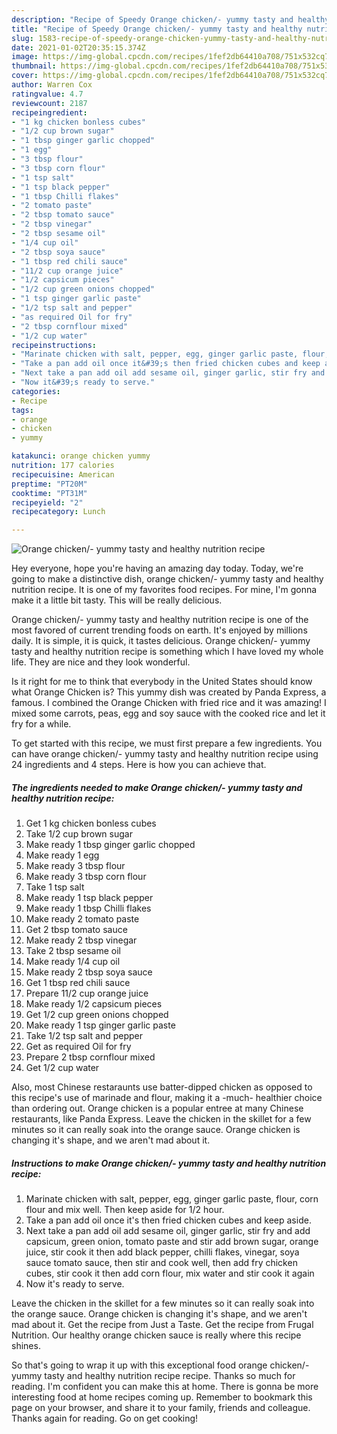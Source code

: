```yaml
---
description: "Recipe of Speedy Orange chicken/- yummy tasty and healthy nutrition recipe"
title: "Recipe of Speedy Orange chicken/- yummy tasty and healthy nutrition recipe"
slug: 1583-recipe-of-speedy-orange-chicken-yummy-tasty-and-healthy-nutrition-recipe
date: 2021-01-02T20:35:15.374Z
image: https://img-global.cpcdn.com/recipes/1fef2db64410a708/751x532cq70/orange-chicken-yummy-tasty-and-healthy-nutrition-recipe-recipe-main-photo.jpg
thumbnail: https://img-global.cpcdn.com/recipes/1fef2db64410a708/751x532cq70/orange-chicken-yummy-tasty-and-healthy-nutrition-recipe-recipe-main-photo.jpg
cover: https://img-global.cpcdn.com/recipes/1fef2db64410a708/751x532cq70/orange-chicken-yummy-tasty-and-healthy-nutrition-recipe-recipe-main-photo.jpg
author: Warren Cox
ratingvalue: 4.7
reviewcount: 2187
recipeingredient:
- "1 kg chicken bonless cubes"
- "1/2 cup brown sugar"
- "1 tbsp ginger garlic chopped"
- "1 egg"
- "3 tbsp flour"
- "3 tbsp corn flour"
- "1 tsp salt"
- "1 tsp black pepper"
- "1 tbsp Chilli flakes"
- "2 tomato paste"
- "2 tbsp tomato sauce"
- "2 tbsp vinegar"
- "2 tbsp sesame oil"
- "1/4 cup oil"
- "2 tbsp soya sauce"
- "1 tbsp red chili sauce"
- "11/2 cup orange juice"
- "1/2 capsicum pieces"
- "1/2 cup green onions chopped"
- "1 tsp ginger garlic paste"
- "1/2 tsp salt and pepper"
- "as required Oil for fry"
- "2 tbsp cornflour mixed"
- "1/2 cup water"
recipeinstructions:
- "Marinate chicken with salt, pepper, egg, ginger garlic paste, flour, corn flour and mix well. Then keep aside for 1/2 hour."
- "Take a pan add oil once it&#39;s then fried chicken cubes and keep aside."
- "Next take a pan add oil add sesame oil, ginger garlic, stir fry and add capsicum, green onion, tomato paste and stir add brown sugar, orange juice, stir cook it then add black pepper, chilli flakes, vinegar, soya sauce tomato sauce, then stir and cook well, then add fry chicken cubes, stir cook it then add corn flour, mix water and stir cook it again"
- "Now it&#39;s ready to serve."
categories:
- Recipe
tags:
- orange
- chicken
- yummy

katakunci: orange chicken yummy 
nutrition: 177 calories
recipecuisine: American
preptime: "PT20M"
cooktime: "PT31M"
recipeyield: "2"
recipecategory: Lunch

---
```



![Orange chicken/- yummy tasty and healthy nutrition recipe](https://img-global.cpcdn.com/recipes/1fef2db64410a708/751x532cq70/orange-chicken-yummy-tasty-and-healthy-nutrition-recipe-recipe-main-photo.jpg)

Hey everyone, hope you're having an amazing day today. Today, we're going to make a distinctive dish, orange chicken/- yummy tasty and healthy nutrition recipe. It is one of my favorites food recipes. For mine, I'm gonna make it a little bit tasty. This will be really delicious.

Orange chicken/- yummy tasty and healthy nutrition recipe is one of the most favored of current trending foods on earth. It's enjoyed by millions daily. It is simple, it is quick, it tastes delicious. Orange chicken/- yummy tasty and healthy nutrition recipe is something which I have loved my whole life. They are nice and they look wonderful.

Is it right for me to think that everybody in the United States should know what Orange Chicken is? This yummy dish was created by Panda Express, a famous. I combined the Orange Chicken with fried rice and it was amazing! I mixed some carrots, peas, egg and soy sauce with the cooked rice and let it fry for a while.


To get started with this recipe, we must first prepare a few ingredients. You can have orange chicken/- yummy tasty and healthy nutrition recipe using 24 ingredients and 4 steps. Here is how you can achieve that.

<!--inarticleads1-->

##### The ingredients needed to make Orange chicken/- yummy tasty and healthy nutrition recipe:

1. Get 1 kg chicken bonless cubes
1. Take 1/2 cup brown sugar
1. Make ready 1 tbsp ginger garlic chopped
1. Make ready 1 egg
1. Make ready 3 tbsp flour
1. Make ready 3 tbsp corn flour
1. Take 1 tsp salt
1. Make ready 1 tsp black pepper
1. Make ready 1 tbsp Chilli flakes
1. Make ready 2 tomato paste
1. Get 2 tbsp tomato sauce
1. Make ready 2 tbsp vinegar
1. Take 2 tbsp sesame oil
1. Make ready 1/4 cup oil
1. Make ready 2 tbsp soya sauce
1. Get 1 tbsp red chili sauce
1. Prepare 11/2 cup orange juice
1. Make ready 1/2 capsicum pieces
1. Get 1/2 cup green onions chopped
1. Make ready 1 tsp ginger garlic paste
1. Take 1/2 tsp salt and pepper
1. Get as required Oil for fry
1. Prepare 2 tbsp cornflour mixed
1. Get 1/2 cup water


Also, most Chinese restaraunts use batter-dipped chicken as opposed to this recipe&#39;s use of marinade and flour, making it a -much- healthier choice than ordering out. Orange chicken is a popular entree at many Chinese restaurants, like Panda Express. Leave the chicken in the skillet for a few minutes so it can really soak into the orange sauce. Orange chicken is changing it&#39;s shape, and we aren&#39;t mad about it. 

<!--inarticleads2-->

##### Instructions to make Orange chicken/- yummy tasty and healthy nutrition recipe:

1. Marinate chicken with salt, pepper, egg, ginger garlic paste, flour, corn flour and mix well. Then keep aside for 1/2 hour.
1. Take a pan add oil once it&#39;s then fried chicken cubes and keep aside.
1. Next take a pan add oil add sesame oil, ginger garlic, stir fry and add capsicum, green onion, tomato paste and stir add brown sugar, orange juice, stir cook it then add black pepper, chilli flakes, vinegar, soya sauce tomato sauce, then stir and cook well, then add fry chicken cubes, stir cook it then add corn flour, mix water and stir cook it again
1. Now it&#39;s ready to serve.


Leave the chicken in the skillet for a few minutes so it can really soak into the orange sauce. Orange chicken is changing it&#39;s shape, and we aren&#39;t mad about it. Get the recipe from Just a Taste. Get the recipe from Frugal Nutrition. Our healthy orange chicken sauce is really where this recipe shines. 

So that's going to wrap it up with this exceptional food orange chicken/- yummy tasty and healthy nutrition recipe recipe. Thanks so much for reading. I'm confident you can make this at home. There is gonna be more interesting food at home recipes coming up. Remember to bookmark this page on your browser, and share it to your family, friends and colleague. Thanks again for reading. Go on get cooking!

